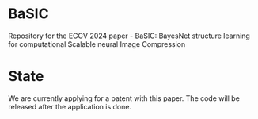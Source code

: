 # BaSIC
Repository for the ECCV 2024 paper - BaSIC: BayesNet structure learning for computational Scalable neural Image Compression

# State
We are currently applying for a patent with this paper. The code will be released after the application is done.
